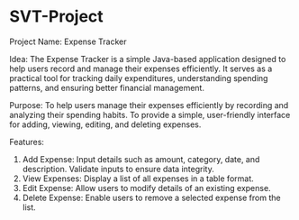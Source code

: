 # SVT-Project

Project Name: Expense Tracker

Idea: 
The Expense Tracker is a simple Java-based application designed to help users record and manage their expenses efficiently. It serves as a practical tool for tracking daily expenditures, understanding spending patterns, and ensuring better financial management.  

Purpose:
To help users manage their expenses efficiently by recording and analyzing their spending habits.
To provide a simple, user-friendly interface for adding, viewing, editing, and deleting expenses.

Features:
1. Add Expense:
Input details such as amount, category, date, and description.
Validate inputs to ensure data integrity.
2. View Expenses:
Display a list of all expenses in a table format.
3. Edit Expense:
Allow users to modify details of an existing expense.
4. Delete Expense:
Enable users to remove a selected expense from the list.
